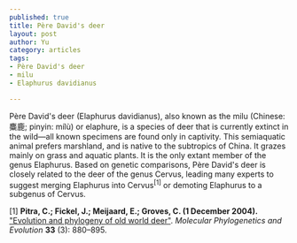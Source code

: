 ```yaml
--- 
published: true
title: Père David's deer 
layout: post
author: Yu
category: articles
tags: 
- Père David's deer
- milu
- Elaphurus davidianus

---
```





Père David's deer (Elaphurus davidianus), also known as the milu (Chinese: 麋鹿; pinyin: mílù) or elaphure, is a species of deer that is currently extinct in the wild—all known specimens are found only in captivity. 
This semiaquatic animal prefers marshland, and is native to the subtropics of China. 
It grazes mainly on grass and aquatic plants. 
It is the only extant member of the genus Elaphurus. 
Based on genetic comparisons, Père David's deer is closely related to the deer of the genus Cervus, leading many experts to suggest merging Elaphurus into Cervus<sup>[1]</sup> or demoting Elaphurus to a subgenus of Cervus.


[1] **Pitra, C.; Fickel, J.; Meijaard, E.; Groves, C. (1 December 2004).** ["Evolution and phylogeny of old world deer"](http://arts.anu.edu.au/grovco/pitra%20deer.pdf). *Molecular Phylogenetics and Evolution* **33** (3): 880–895. 
